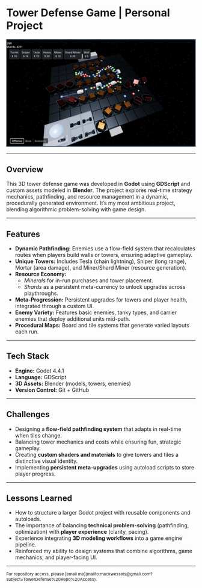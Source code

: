 
# Tower Defense Game | Personal Project

![Tower Defense Screenshot](images/towerdefense_fig1.png)

---

## Overview
This 3D tower defense game was developed in **Godot** using **GDScript** and custom assets modeled in **Blender**. The project explores real-time strategy mechanics, pathfinding, and resource management in a dynamic, procedurally generated environment. It’s my most ambitious project, blending algorithmic problem-solving with game design.

---

## Features
- **Dynamic Pathfinding:** Enemies use a flow-field system that recalculates routes when players build walls or towers, ensuring adaptive gameplay.  
- **Unique Towers:** Includes Tesla (chain lightning), Sniper (long range), Mortar (area damage), and Miner/Shard Miner (resource generation).  
- **Resource Economy:**  
  - *Minerals* for in-run purchases and tower placement.  
  - *Shards* as a persistent meta-currency to unlock upgrades across playthroughs.  
- **Meta-Progression:** Persistent upgrades for towers and player health, integrated through a custom UI.  
- **Enemy Variety:** Features basic enemies, tanky types, and carrier enemies that deploy additional units mid-path.  
- **Procedural Maps:** Board and tile systems that generate varied layouts each run.  

---

## Tech Stack
- **Engine:** Godot 4.4.1  
- **Language:** GDScript  
- **3D Assets:** Blender (models, towers, enemies)  
- **Version Control:** Git + GitHub  

---

## Challenges
- Designing a **flow-field pathfinding system** that adapts in real-time when tiles change.  
- Balancing tower mechanics and costs while ensuring fun, strategic gameplay.  
- Creating **custom shaders and materials** to give towers and tiles a distinctive visual identity.  
- Implementing **persistent meta-upgrades** using autoload scripts to store player progress.  

---

## Lessons Learned
- How to structure a larger Godot project with reusable components and autoloads.  
- The importance of balancing **technical problem-solving** (pathfinding, optimization) with **player experience** (clarity, pacing).  
- Experience integrating **3D modeling workflows** into a game engine pipeline.  
- Reinforced my ability to design systems that combine algorithms, game mechanics, and player-facing UI.  

---

<p style="font-size:11px">For repository access, please [email me](mailto:mackwessels@gmail.com?subject=TowerDefense%20Repo%20Access).</p>
